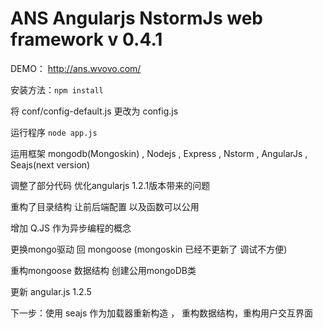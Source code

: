 ANS Angularjs NstormJs web framework v 0.4.1
=========

DEMO： http://ans.wvovo.com/

安装方法：`npm install`

将 conf/config-default.js 更改为 config.js

运行程序 `node app.js`

运用框架 mongodb(Mongoskin) , Nodejs , Express , Nstorm , AngularJs , Seajs(next version)

调整了部分代码 优化angularjs 1.2.1版本带来的问题

重构了目录结构 让前后端配置 以及函数可以公用

增加 Q.JS 作为异步编程的概念

更换mongo驱动 回 mongoose (mongoskin 已经不更新了 调试不方便)

重构mongoose 数据结构 创建公用mongoDB类

更新 angular.js 1.2.5

下一步：使用 seajs 作为加载器重新构造 ， 重构数据结构，重构用户交互界面

